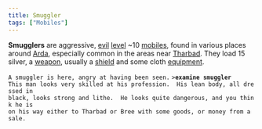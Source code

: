```yaml
---
title: Smuggler
tags: ["Mobiles"]
---
```

**Smugglers** are aggressive, [evil](alignment "wikilink")
[level](level "wikilink") ~10 [mobiles](mobile "wikilink"), found in
various places around [Arda](Arda "wikilink"), especially common in the
areas near [Tharbad](Tharbad "wikilink"). They load 15 silver, a
[weapon](weapon "wikilink"), usually a [shield](shield "wikilink") and
some cloth [equipment](equipment "wikilink").

`A smuggler is here, angry at having been seen.`
`>`**`examine smuggler`**
`This man looks very skilled at his profession.  His lean body, all dressed in`
`black, looks strong and lithe.  He looks quite dangerous, and you think he is`
`on his way either to Tharbad or Bree with some goods, or money from a sale.`
